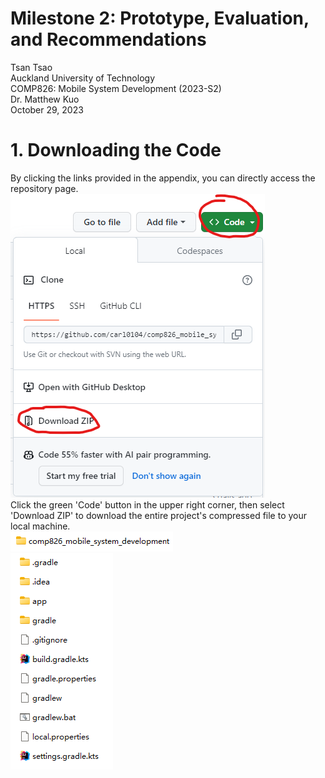 Milestone 2: Prototype, Evaluation, and Recommendations
======

Tsan Tsao <br>
Auckland University of Technology <br>
COMP826: Mobile System Development (2023-S2) <br>
Dr. Matthew Kuo <br>
October 29, 2023 <br>

# 1. Downloading the Code
By clicking the links provided in the appendix, you can directly access the repository page. <br>
![182355](images/182355.png) <br>
Click the green 'Code' button in the upper right corner, then select 'Download ZIP' to download the entire project's compressed file to your local machine. <br>
![185437](images/185437.png) <br>
![185659](images/185659.png) <br>

